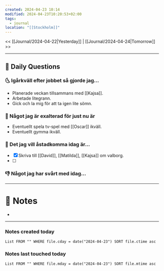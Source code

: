 ```yaml
---
created: 2024-04-23 10:14
modified: 2024-04-23T10:20:53+02:00
tags:
  - journal
location: "[[Stockholm]]"
---
```


<< [[Journal/2024-04-22|Yesterday]] | [[Journal/2024-04-24|Tomorrow]] >>

---
## 📅 Daily Questions
### 🌜 Igårkväll efter jobbet så gjorde jag...
- Planerade veckan tillsammans med [[Kajsa]].
- Arbetade litegrann.
- Gick och la mig för att ta igen lite sömn.

### 🙌 Något jag är exalterad för just nu är
- Eventuellt spela tv-spel med [[Oscar]] ikväll.
- Eventuellt gymma ikväll.

### 🚀 Det jag vill åstadkomma idag är...
- [x] Skriva till [[David]], [[Matilda]], [[Kajsa]] om valborg.
- [ ] 

### 👎 Något jag har svårt med idag...


---
# 📝 Notes
- 
---
### Notes created today
```dataview
List FROM "" WHERE file.cday = date("2024-04-23") SORT file.ctime asc
```
### Notes last touched today
```dataview
List FROM "" WHERE file.mday = date("2024-04-23") SORT file.mtime asc
```